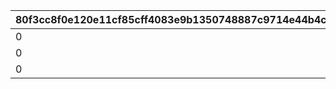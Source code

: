 |80f3cc8f0e120e11cf85cff4083e9b1350748887c9714e44b4cc88880ef9a813|d24d27ac6165e35360c272f12ee99e956fd804df72b278f32e06c2ddcf9fae65|bfc4d0ed3e474fb5d49b70459daa71a4f30587e5a5c63f44509bb8c5324aaf35|e5a3dd85054fc5b0d25f1ba23663c1b327965a69e67fa774a65bf4986d719575|35d7b4752274ebf5ace20748707c5e0829f3c7ba527dbc0a5f0a64eeb65d95f3|
| --- | --- | --- | --- | --- |
|0|-1|17|10001|39990|
|0|-1|20|10002|47490|
|0|-1|22|10003|52490|